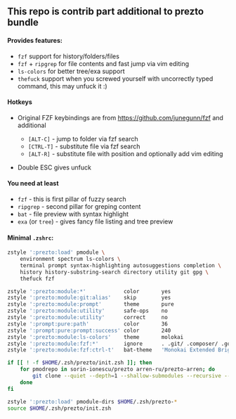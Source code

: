 ## This repo is contrib part additional to prezto bundle

#### Provides features:

- `fzf` support for history/folders/files
- `fzf` + `ripgrep` for file contents and fast jump via vim editing
- `ls-colors` for better tree/exa support
- `thefuck` support when you screwed yourself with uncorrectly typed command, this may unfuck it :)

#### Hotkeys

- Original FZF keybindings are from https://github.com/junegunn/fzf and additional
  - `[ALT-C]` - jump to folder via fzf search
  - `[CTRL-T]` - substitute file via fzf search
  - `[ALT-R]` - substitute file with position and optionally add vim editing

- Double ESC gives unfuck

#### You need at least

- `fzf` - this is first pillar of fuzzy search
- `ripgrep` - second pillar for greping content
- `bat` - file preview with syntax highlight
- `exa` (or `tree`) - gives fancy file listing and tree preview

#### Minimal `.zshrc`:

```sh
zstyle ':prezto:load' pmodule \
    environment spectrum ls-colors \
    terminal prompt syntax-highlighting autosuggestions completion \
    history history-substring-search directory utility git gpg \
    thefuck fzf

zstyle ':prezto:module:*'            color       yes
zstyle ':prezto:module:git:alias'    skip        yes
zstyle ':prezto:module:prompt'       theme       pure
zstyle ':prezto:module:utility'      safe-ops    no
zstyle ':prezto:module:utility'      correct     no
zstyle ':prompt:pure:path'           color       36
zstyle ':prompt:pure:prompt:success' color       240
zstyle ':prezto:module:ls-colors'    theme       molokai
zstyle ':prezto:module:fzf:*'        ignore      . .git/ .composer/ .golang/ Library/
zstyle ':prezto:module:fzf:ctrl-t'   bat-theme   'Monokai Extended Bright'

if [[ ! -f $HOME/.zsh/prezto/init.zsh ]]; then
    for pmodrepo in sorin-ionescu/prezto arren-ru/prezto-arren; do
        git clone --quiet --depth=1 --shallow-submodules --recursive --jobs=8 "https://github.com/${m}.git" "$HOME/.zsh/${m:t}"
    done
fi

zstyle ':prezto:load' pmodule-dirs $HOME/.zsh/prezto-*
source $HOME/.zsh/prezto/init.zsh
```
